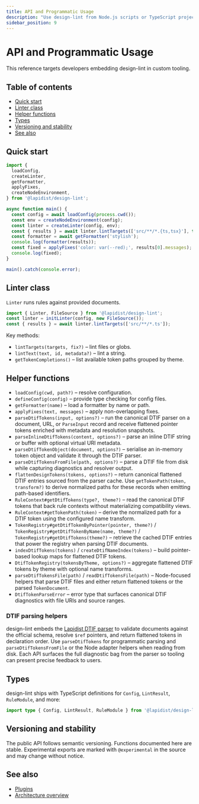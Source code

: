 ```yaml
---
title: API and Programmatic Usage
description: "Use design-lint from Node.js scripts or TypeScript projects."
sidebar_position: 9
---
```


# API and Programmatic Usage

This reference targets developers embedding design-lint in custom tooling.

## Table of contents
- [Quick start](#quick-start)
- [Linter class](#linter-class)
- [Helper functions](#helper-functions)
- [Types](#types)
- [Versioning and stability](#versioning-and-stability)
- [See also](#see-also)

## Quick start
```ts
import {
  loadConfig,
  createLinter,
  getFormatter,
  applyFixes,
  createNodeEnvironment,
} from '@lapidist/design-lint';

async function main() {
  const config = await loadConfig(process.cwd());
  const env = createNodeEnvironment(config);
  const linter = createLinter(config, env);
  const { results } = await linter.lintTargets(['src/**/*.{ts,tsx}'], true);
  const formatter = await getFormatter('stylish');
  console.log(formatter(results));
  const fixed = applyFixes('color: var(--red);', results[0].messages);
  console.log(fixed);
}

main().catch(console.error);
```

## Linter class
`Linter` runs rules against provided documents.

```ts
import { Linter, FileSource } from '@lapidist/design-lint';
const linter = initLinter(config, new FileSource());
const { results } = await linter.lintTargets(['src/**/*.ts']);
```

Key methods:
- `lintTargets(targets, fix?)` – lint files or globs.
- `lintText(text, id, metadata?)` – lint a string.
- `getTokenCompletions()` – list available token paths grouped by theme.

## Helper functions
- `loadConfig(cwd, path?)` – resolve configuration.
- `defineConfig(config)` – provide type checking for config files.
- `getFormatter(name)` – load a formatter by name or path.
- `applyFixes(text, messages)` – apply non-overlapping fixes.
- `parseDtifTokens(input, options?)` – run the canonical DTIF parser on a
  document, URL, or `ParseInput` record and receive flattened pointer tokens
  enriched with metadata and resolution snapshots.
- `parseInlineDtifTokens(content, options?)` – parse an inline DTIF string or
  buffer with optional virtual URI metadata.
- `parseDtifTokenObject(document, options?)` – serialise an in-memory token
  object and validate it through the DTIF parser.
- `parseDtifTokensFromFile(path, options?)` – parse a DTIF file from disk while
  capturing diagnostics and resolver output.
- `flattenDesignTokens(tokens, options?)` – return canonical flattened DTIF
  entries sourced from the parser cache. Use
  `getTokenPath(token, transform?)` to derive normalized paths for these
  records when emitting path-based identifiers.
- `RuleContext#getDtifTokens(type?, theme?)` – read the canonical DTIF tokens
  that back rule contexts without materializing compatibility views.
- `RuleContext#getTokenPath(token)` – derive the normalized path for a DTIF
  token using the configured name transform.
- `TokenRegistry#getDtifTokenByPointer(pointer, theme?)` /
  `TokenRegistry#getDtifTokenByName(name, theme?)` /
  `TokenRegistry#getDtifTokens(theme?)` – retrieve the cached DTIF entries that
  power the registry when parsing DTIF documents.
- `indexDtifTokens(tokens)` / `createDtifNameIndex(tokens)` – build pointer-
  based lookup maps for flattened DTIF tokens.
- `DtifTokenRegistry(tokensByTheme, options?)` – aggregate flattened DTIF
  tokens by theme with optional name transforms.
- `parseDtifTokensFile(path)` / `readDtifTokensFile(path)` – Node-focused
  helpers that parse DTIF files and either return flattened tokens or the
  parsed `TokenDocument`.
- `DtifTokenParseError` – error type that surfaces canonical DTIF diagnostics
  with file URIs and source ranges.

### DTIF parsing helpers
design-lint embeds the
[Lapidist DTIF parser](https://github.com/bylapidist/dtif/blob/main/docs/guides/dtif-parser.md)
to validate documents against the official schema, resolve `$ref` pointers, and
return flattened tokens in declaration order. Use `parseDtifTokens` for
programmatic parsing and `parseDtifTokensFromFile` or the Node adapter helpers
when reading from disk. Each API surfaces the full diagnostic bag from the
parser so tooling can present precise feedback to users.

## Types
design-lint ships with TypeScript definitions for `Config`, `LintResult`, `RuleModule`, and more:

```ts
import type { Config, LintResult, RuleModule } from '@lapidist/design-lint';
```

## Versioning and stability
The public API follows semantic versioning. Functions documented here are stable. Experimental exports are marked with `@experimental` in the source and may change without notice.

## See also
- [Plugins](./plugins.md)
- [Architecture overview](./architecture.md)
